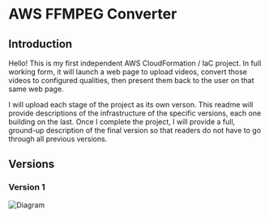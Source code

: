 # AWS FFMPEG Converter

## Introduction
Hello! This is my first independent AWS CloudFormation / IaC project. In full working form, it will launch a web page to upload videos, convert those videos to configured qualities, then present them back to the user on that same web page.

I will upload each stage of the project as its own verson. This readme will provide descriptions of the infrastructure of the specific versions, each one building on the last. Once I complete the project, I will provide a full, ground-up description of the final version so that readers do not have to go through all previous versions.

## Versions
### Version 1
![Diagram](https://github.com/joeyolson18/aws-ffmpeg-converter/images/video-converter-v1.svg)